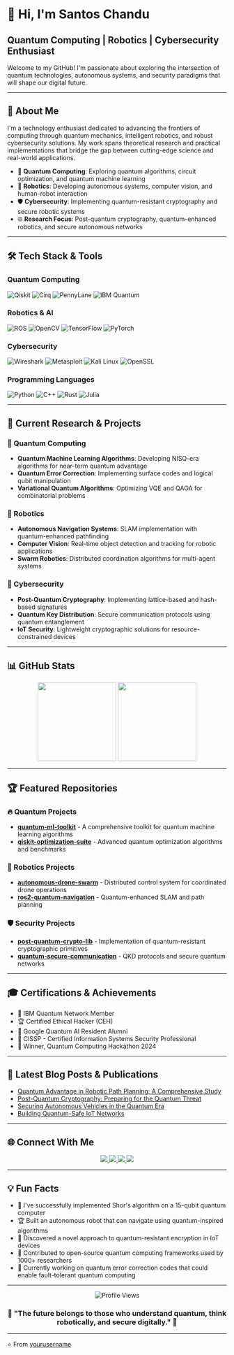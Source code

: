 # 👋 Hi, I'm Santos Chandu

## Quantum Computing | Robotics | Cybersecurity Enthusiast

Welcome to my GitHub! I'm passionate about exploring the intersection of quantum technologies, autonomous systems, and security paradigms that will shape our digital future.

---

## 🌟 About Me

I'm a technology enthusiast dedicated to advancing the frontiers of computing through quantum mechanics, intelligent robotics, and robust cybersecurity solutions. My work spans theoretical research and practical implementations that bridge the gap between cutting-edge science and real-world applications.

- 🔬 **Quantum Computing**: Exploring quantum algorithms, circuit optimization, and quantum machine learning
- 🤖 **Robotics**: Developing autonomous systems, computer vision, and human-robot interaction
- 🛡️ **Cybersecurity**: Implementing quantum-resistant cryptography and secure robotic systems
- 🌐 **Research Focus**: Post-quantum cryptography, quantum-enhanced robotics, and secure autonomous networks

---

## 🛠️ Tech Stack & Tools

### Quantum Computing
![Qiskit](https://img.shields.io/badge/Qiskit-6929C4?style=for-the-badge&logo=qiskit&logoColor=white)
![Cirq](https://img.shields.io/badge/Cirq-4285F4?style=for-the-badge&logo=google&logoColor=white)
![PennyLane](https://img.shields.io/badge/PennyLane-FFD43B?style=for-the-badge)
![IBM Quantum](https://img.shields.io/badge/IBM_Quantum-1261FE?style=for-the-badge&logo=ibm&logoColor=white)

### Robotics & AI
![ROS](https://img.shields.io/badge/ROS-22314E?style=for-the-badge&logo=ros&logoColor=white)
![OpenCV](https://img.shields.io/badge/OpenCV-27338e?style=for-the-badge&logo=OpenCV&logoColor=white)
![TensorFlow](https://img.shields.io/badge/TensorFlow-FF6F00?style=for-the-badge&logo=tensorflow&logoColor=white)
![PyTorch](https://img.shields.io/badge/PyTorch-EE4C2C?style=for-the-badge&logo=pytorch&logoColor=white)

### Cybersecurity
![Wireshark](https://img.shields.io/badge/Wireshark-1679A7?style=for-the-badge&logo=wireshark&logoColor=white)
![Metasploit](https://img.shields.io/badge/Metasploit-2596CD?style=for-the-badge&logo=metasploit&logoColor=white)
![Kali Linux](https://img.shields.io/badge/Kali_Linux-557C94?style=for-the-badge&logo=kalilinux&logoColor=white)
![OpenSSL](https://img.shields.io/badge/OpenSSL-721412?style=for-the-badge&logo=openssl&logoColor=white)

### Programming Languages
![Python](https://img.shields.io/badge/Python-FFD43B?style=for-the-badge&logo=python&logoColor=blue)
![C++](https://img.shields.io/badge/C++-00599C?style=for-the-badge&logo=c%2B%2B&logoColor=white)
![Rust](https://img.shields.io/badge/Rust-000000?style=for-the-badge&logo=rust&logoColor=white)
![Julia](https://img.shields.io/badge/Julia-9558B2?style=for-the-badge&logo=julia&logoColor=white)

---

## 🔬 Current Research & Projects

### 🌌 Quantum Computing
- **Quantum Machine Learning Algorithms**: Developing NISQ-era algorithms for near-term quantum advantage
- **Quantum Error Correction**: Implementing surface codes and logical qubit manipulation
- **Variational Quantum Algorithms**: Optimizing VQE and QAOA for combinatorial problems

### 🤖 Robotics
- **Autonomous Navigation Systems**: SLAM implementation with quantum-enhanced pathfinding
- **Computer Vision**: Real-time object detection and tracking for robotic applications
- **Swarm Robotics**: Distributed coordination algorithms for multi-agent systems

### 🔐 Cybersecurity
- **Post-Quantum Cryptography**: Implementing lattice-based and hash-based signatures
- **Quantum Key Distribution**: Secure communication protocols using quantum entanglement
- **IoT Security**: Lightweight cryptographic solutions for resource-constrained devices

---

## 📊 GitHub Stats

<div align="center">
  <img height="180em" src="https://github-readme-stats.vercel.app/api?username=yourusername&show_icons=true&theme=radical&include_all_commits=true&count_private=true"/>
  <img height="180em" src="https://github-readme-stats.vercel.app/api/top-langs/?username=yourusername&layout=compact&theme=radical"/>
</div>

---

## 🏆 Featured Repositories

### 🔥 Quantum Projects
- **[quantum-ml-toolkit](https://github.com/yourusername/quantum-ml-toolkit)** - A comprehensive toolkit for quantum machine learning algorithms
- **[qiskit-optimization-suite](https://github.com/yourusername/qiskit-optimization-suite)** - Advanced quantum optimization algorithms and benchmarks

### 🤖 Robotics Projects
- **[autonomous-drone-swarm](https://github.com/yourusername/autonomous-drone-swarm)** - Distributed control system for coordinated drone operations
- **[ros2-quantum-navigation](https://github.com/yourusername/ros2-quantum-navigation)** - Quantum-enhanced SLAM and path planning

### 🛡️ Security Projects
- **[post-quantum-crypto-lib](https://github.com/yourusername/post-quantum-crypto-lib)** - Implementation of quantum-resistant cryptographic primitives
- **[quantum-secure-communication](https://github.com/yourusername/quantum-secure-communication)** - QKD protocols and secure quantum networks

---

## 🎓 Certifications & Achievements

- 🏅 IBM Quantum Network Member
- 🏆 Certified Ethical Hacker (CEH)
- 🎯 Google Quantum AI Resident Alumni
- 📜 CISSP - Certified Information Systems Security Professional
- 🥇 Winner, Quantum Computing Hackathon 2024

---

## 📝 Latest Blog Posts & Publications

<!-- BLOG-POST-LIST:START -->
- [Quantum Advantage in Robotic Path Planning: A Comprehensive Study](https://yourblog.com/quantum-robotics)
- [Post-Quantum Cryptography: Preparing for the Quantum Threat](https://yourblog.com/post-quantum-crypto)
- [Securing Autonomous Vehicles in the Quantum Era](https://yourblog.com/quantum-av-security)
- [Building Quantum-Safe IoT Networks](https://yourblog.com/quantum-iot)
<!-- BLOG-POST-LIST:END -->

---

## 🌐 Connect With Me

<p align="center">
  <a href="https://linkedin.com/in/yourprofile">
    <img src="https://img.shields.io/badge/LinkedIn-0077B5?style=for-the-badge&logo=linkedin&logoColor=white"/>
  </a>
  <a href="https://twitter.com/yourhandle">
    <img src="https://img.shields.io/badge/Twitter-1DA1F2?style=for-the-badge&logo=twitter&logoColor=white"/>
  </a>
  <a href="mailto:your.email@example.com">
    <img src="https://img.shields.io/badge/Gmail-D14836?style=for-the-badge&logo=gmail&logoColor=white"/>
  </a>
  <a href="https://yourblog.com">
    <img src="https://img.shields.io/badge/Blog-FF5722?style=for-the-badge&logo=blogger&logoColor=white"/>
  </a>
</p>

---

## 💡 Fun Facts

- 🎯 I've successfully implemented Shor's algorithm on a 15-qubit quantum computer
- 🏆 Built an autonomous robot that can navigate using quantum-inspired algorithms
- 🔐 Discovered a novel approach to quantum-resistant encryption in IoT devices
- 🌟 Contributed to open-source quantum computing frameworks used by 1000+ researchers
- 🚀 Currently working on quantum error correction codes that could enable fault-tolerant quantum computing

---

<div align="center">
  <img src="https://komarev.com/ghpvc/?username=yourusername&style=for-the-badge&color=blue" alt="Profile Views"/>
</div>

<div align="center">
  <h3>💫 "The future belongs to those who understand quantum, think robotically, and secure digitally." 💫</h3>
</div>

---

⭐️ From [yourusername](https://github.com/yourusername)
